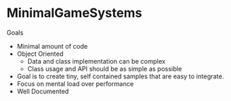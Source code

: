 # MinimalGameSystems

Goals

* Minimal amount of code
* Object Oriented
  * Data and class implementation can be complex
  * Class usage and API should be as simple as possible
* Goal is to create tiny, self contained samples that are easy to integrate.
* Focus on mental load over performance
* Well Documented
